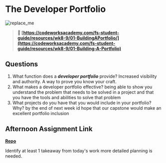 # The Developer Portfolio

![replace_me](https://codeworks.blob.core.windows.net/public/assets/img/illustrations/placeholder.svg)

> **📖 [https://codeworksacademy.com/fs-student-guide/resources/wk8-9/01-BuildingAPortfolio/](https://codeworksacademy.com/fs-student-guide/resources/wk8-9/01-Building-A-Portfolio)**

## Questions

1. What function does a ***developer portfolio*** provide?
Increased visibility and authority.
A way to prove you know your craft.
2. What makes a developer portfolio effective?
being able to show you understand the problem that needs to be solved in a project and that you have the tools and abilities to solve that problem
3. What projects do you have that you would include in your portfolio? Why?
by the end of next week id hope that our capstone would make an excellent portfolio inclusion
## Afternoon Assignment Link

**[Repo](https://github.com/zroes/grocery-run)**

Identify at least 1 takeaway from today's work
more detailed planning is needed.